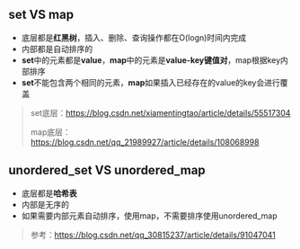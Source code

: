 ## set VS map

- 底层都是**红黑树**，插入、删除、查询操作都在O(logn)时间内完成
- 内部都是自动排序的
- **set**中的元素都是**value**，**map**中的元素是**value-key键值对**，map根据key内部排序
- **set**不能包含两个相同的元素，**map**如果插入已经存在的value的key会进行覆盖

> set底层：https://blog.csdn.net/xiamentingtao/article/details/55517304
>
> map底层：https://blog.csdn.net/qq_21989927/article/details/108068998



## unordered_set VS unordered_map

- 底层都是**哈希表**
- 内部是无序的
- 如果需要内部元素自动排序，使用map，不需要排序使用unordered_map

> 参考：https://blog.csdn.net/qq_30815237/article/details/91047041